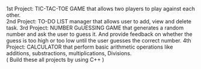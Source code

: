  1st Project: TIC-TAC-TOE GAME that allows two players to play against each other.  
 2nd Project: TO-DO LIST manager that allows user to add, view and delete task. 
 3rd Project: NUMBER GuUESSING GAME that generates a random number and ask the user to guess it. And provide feedback on whether the guess is too
 high or too low until the user guesses the correct number.
 4th Project: CALCULATOR that perform basic arithmetic operations like additions, substractions, multiplications, Divisions.  
 ( Build these all projects by using C++ )
